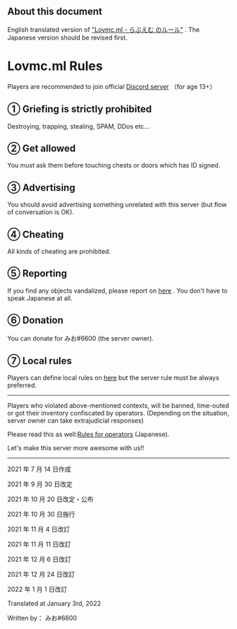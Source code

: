 ## About this document

English translated version of ["Lovmc.ml - らぶえむ のルール"](https://github.com/realryo1/LovmcHP/blob/main/rule/rule.md) .
The Japanese version should be revised first.

# Lovmc.ml Rules

Players are recommended to join official [Discord server](https://discord.com/invite/3cPMXcdGKd) （for age 13+）

## ① Griefing is strictly prohibited

Destroying, trapping, stealing, SPAM, DDos etc...

## ② Get allowed

You must ask them before touching chests or doors which has ID signed.

## ③ Advertising

You should avoid advertising something unrelated with this server (but flow of conversation is OK).

## ④ Cheating

All kinds of cheating are prohibited.

## ⑤ Reporting

If you find any objects vandalized, please report on [here](https://discord.com/channels/756496112126263318/899194138749186109) . You don't have to speak Japanese at all.

## ⑥ Donation

You can donate for みお#6600 (the server owner).

## ⑦ Local rules

Players can define local rules on [here](https://discord.com/channels/756496112126263318/899194399458721833) but the server rule must be always preferred.

---

Players who violated above-mentioned contexts, will be banned, time-outed or got their inventory confiscated by operators. (Depending on the situation, server owner can take extrajudicial responses)

Please read this as well:[Rules for operators](https://github.com/realryo1/LovmcHP/blob/main/rule/oprule.md) (Japanese).

Let's make this server more awesome with us!!

---

2021 年 7 月 14 日作成

2021 年 9 月 30 日改定

2021 年 10 月 20 日改定・公布

2021 年 10 月 30 日施行

2021 年 11 月 4 日改訂

2021 年 11 月 11 日改訂

2021 年 12 月 6 日改訂

2021 年 12 月 24 日改訂

2022 年 1 月 1 日改訂

Translated at January 3rd, 2022

Written by： みお#6600
